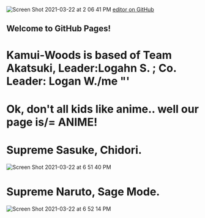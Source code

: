 ![Screen Shot 2021-03-22 at 2 06 41 PM](https://user-images.githubusercontent.com/79371323/112059416-0b99bc80-8b19-11eb-9408-0980c3b310fa.png)
[editor on GitHub](https://github.com/Kamui-Woods/-Teams/edit/gh-pages/index.md)
## Welcome to GitHub Pages!
# Kamui-Woods is based of Team Akatsuki, Leader:Logahn S. ; Co. Leader: Logan W./me "'
# Ok, don't all kids like anime.. well our page is/= ANIME!
# Supreme Sasuke, Chidori.
![Screen Shot 2021-03-22 at 6 51 40 PM](https://user-images.githubusercontent.com/79371323/112080954-1ae03080-8b40-11eb-9b5a-ece3510f75ea.png)

# Supreme Naruto, Sage Mode.
![Screen Shot 2021-03-22 at 6 52 14 PM](https://user-images.githubusercontent.com/79371323/112080982-26335c00-8b40-11eb-9fa9-f9066205317e.png)


